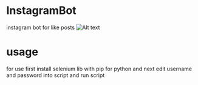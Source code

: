 # InstagramBot
instagram bot for like posts
![Alt text](https://raw.githubusercontent.com/kiahamedi/InstagramBot/master/ezgif.com-video-to-gif.gif "Optional title")

# usage
for use first install selenium lib with pip for python and next edit username and password into script and run script

